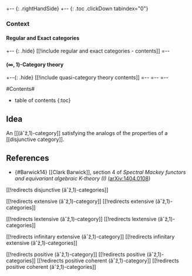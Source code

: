 
+-- {: .rightHandSide}
+-- {: .toc .clickDown tabindex="0"}
### Context
#### Regular and Exact categories
+-- {: .hide}
[[!include regular and exact categories - contents]]
=--
#### $(\infty,1)$-Category theory
+--{: .hide}
[[!include quasi-category theory contents]]
=--
=--
=--



#Contents#
* table of contents
{:toc}

## Idea

An [[(âˆž,1)-category]] satisfying the analogs of the properties of a [[disjunctive category]].

## References

* {#Barwick14} [[Clark Barwick]], section 4 of _Spectral Mackey functors and equivariant algebraic K-theory (I)_ ([arXiv:1404.0108](http://arxiv.org/abs/1404.0108))

[[!redirects disjunctive (âˆž,1)-categories]]


[[!redirects extensive (âˆž,1)-category]]
[[!redirects extensive (âˆž,1)-categories]]

[[!redirects lextensive (âˆž,1)-category]]
[[!redirects lextensive (âˆž,1)-categories]]


[[!redirects infinitary extensive (âˆž,1)-category]]
[[!redirects infinitary extensive (âˆž,1)-categories]]

[[!redirects positive (âˆž,1)-category]]
[[!redirects positive (âˆž,1)-categories]]
[[!redirects positive coherent (âˆž,1)-category]]
[[!redirects positive coherent (âˆž,1)-categories]]

